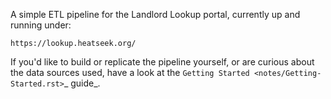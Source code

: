 A simple ETL pipeline for the Landlord Lookup portal, currently up and running under:

    https://lookup.heatseek.org/

If you'd like to build or replicate the pipeline yourself, or are curious about the data 
sources used, have a look at the `Getting Started <notes/Getting-Started.rst>`_ guide_.





